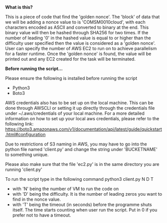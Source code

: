**What is this?**

This is a piece of code that find the 'golden nonce'. The 'block' of data that we will be adding a nonce value to is 'COMSM0010cloud', with each characters encoded as ASCII and converted to binary at the end. This binary value will then be hashed through SHA256 for two times. If the number of leading '0' in the hashed value is equal to or higher than the difficulty user specified then the value is considered as a 'golden nonce'.
User can specify the number of AWS EC2 to run on to achieve parallelism for a faster runtime. Once the 'golden nonce' is found, the value will be printed out and any EC2 created for the task will be terminated. 

**Before running the script...**

Please ensure the following is installed before running the script
- Python3
- Boto3

AWS credentials also has to be set up on the local machine. This can be done through AWSCLI or setting it up directly through the credentials file under ~/.aws/credentials of your local machine.
For a more detailed information on how to set up your local aws credentials, please refer to the following link:
https://boto3.amazonaws.com/v1/documentation/api/latest/guide/quickstart.html#configuration 

Due to restrictions of S3 naming in AWS, you may have to go into the python file named 'client.py' and change the string under 'BUCKETNAME' to something unique.

Please also make sure that the file 'ec2.py' is in the same directory you are running 'client.py'

To run the script type in the following command
python3 client.py N D T
- with 'N' being the number of VM to run the code on
- with 'D' being the difficulty. It is the number of leading zeros you want to find in the nonce value.
- with 'T' being the timeout (in seconds) before the programme shuts itself. The time starts counting when user run the script. Put in 0 if you prefer not to have a timeout.

User can also press Ctrl+C to interrupt the programme. Log will be pulled from the EC2 before exiting.

*Beware that since the EC2 usually take 60-120 seconds before fully started up, so any time under 60-120 seconds may mean that the EC2 will be shutdown right after it is started up and no meaningful computation will be made.



